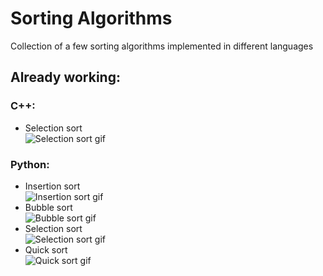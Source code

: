 # Sorting Algorithms
Collection of a few sorting algorithms implemented in different languages  

## Already working:  
### C++:  
* Selection sort  
![Selection sort gif](https://upload.wikimedia.org/wikipedia/commons/b/b0/Selection_sort_animation.gif)  
### Python:  
* Insertion sort  
![Insertion sort gif](https://upload.wikimedia.org/wikipedia/commons/4/42/Insertion_sort.gif)  
* Bubble sort  
![Bubble sort gif](https://upload.wikimedia.org/wikipedia/commons/c/c8/Bubble-sort-example-300px.gif)  
* Selection sort  
![Selection sort gif](https://upload.wikimedia.org/wikipedia/commons/b/b0/Selection_sort_animation.gif)  
* Quick sort  
![Quick sort gif](https://upload.wikimedia.org/wikipedia/commons/6/6a/Sorting_quicksort_anim.gif)  
